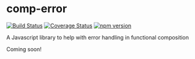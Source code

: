 # comp-error
[![Build Status](https://travis-ci.org/mmcglone/comp-error.svg?branch=master)](https://travis-ci.org/mmcglone/comp-error)
[![Coverage Status](https://coveralls.io/repos/mmcglone/comp-error/badge.svg?branch=master)](https://coveralls.io/r/mmcglone/comp-error?branch=master)
[![npm version](https://badge.fury.io/js/comp-error.svg)](https://badge.fury.io/js/comp-error)

A Javascript library to help with error handling in functional composition

Coming soon!